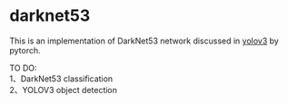 # darknet53

This is an implementation of DarkNet53 network discussed in [yolov3](https://pjreddie.com/media/files/papers/YOLOv3.pdf) by pytorch.

TO DO:  
1、DarkNet53 classification  
2、YOLOV3 object detection


